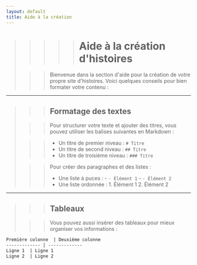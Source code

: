 ```yaml
---
layout: default
title: Aide à la création
---
```


>>>>># Aide à la création d'histoires
>
>>> Bienvenue dans la section d'aide pour la création de votre propre site d'histoires. Voici quelques conseils pour bien formater votre contenu :
>
---
>
>>> ## Formatage des textes
>
>>> Pour structurer votre texte et ajouter des titres, vous pouvez utiliser les balises suivantes en Markdown :
>
>>> - Un titre de premier niveau : `# Titre`
>>> - Un titre de second niveau : `## Titre`
>>> - Un titre de troisième niveau : `### Titre`
>
>>> Pour créer des paragraphes et des listes :
>>> - Une liste à puces : 
    - `- Élément 1`
    - `- Élément 2`
>>> - Une liste ordonnée : 
    1. Élément 1
    2. Élément 2
>
---
>
>>> ## Tableaux
>
>>> Vous pouvez aussi insérer des tableaux pour mieux organiser vos informations :
>
```markdown
Première colonne  | Deuxième colonne
------------- | -------------
Ligne 1  | Ligne 1
Ligne 2  | Ligne 2
